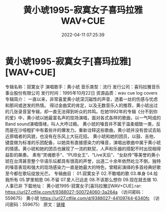 ﻿---
title: 黄小琥1995-寂寞女子喜玛拉雅WAV+CUE
date: 2022-04-11 07:25:39
categories: WAV车载音乐、镜像
tags: 国语流行
---
# 黄小琥1995-寂寞女子[喜玛拉雅][WAV+CUE]

专辑名称：寂寞女子
演唱歌手：黄小琥
音乐类型：流行
发行公司：喜玛拉雅音乐事业股份有限公司
发行时间：1995年10月22日
资源品质：wav cue log covers
专辑简介：
一直以来，非常喜爱黄小琥深沉磁性的声音，透着一丝的伤感与忧虑和那间或迸发的热情。
得过金曲奖的肯定，以及无数音乐人的推荐，黄小琥出过的几张录音室专辑，却一直无法得到听众的共鸣。在她1992年的专辑《分不到你的爱》中，黄小琥以她最富名声的现场演唱，面对各式各样的歌曲，以一气呵成的Band
sound演唱情绪，叫人大呼过瘾。
黄小琥的嗓音并不属于温柔细致一类，反而是在沙哑粗犷中有着些许的爆发力。重新诠释这些歌曲，黄小琥并没有尝试去贴近原唱者的风貌，也没有在乐风上大玩花招。
黄小琥和她的团员，以鼓、吉他、键盘做为标准的乐团配备，以她具有直接感染力的嗓音，演唱出歌曲中属于黄小琥的情感。黄小琥和她的团员也展现了一流的默契，人声和乐器的搭配不时出现相得益彰的飙奏。
素有“灵魂歌手”、“PUB女王”、“Live天后”、“女赵传”等美誉的黄小琥在台湾甚至整个华语乐坛都具有很高的声誉，出道二十余年依然屹立不倒，独特的嗓音表现和强大的现场感染力一直是她最大的特色，曾精彩演绎的多首经典好歌至今都在歌坛绽放光芒。
专辑曲目：
01.寂寞女子
02.不敢唱的歌
03.单身
04.给我所有
05.梦里相思
06.不留
07.爱人已远走
08.不该那么想你
09.现在就去做
10.人事已非
下载地址：
黄小琥1995-寂寞女子[喜玛拉雅][WAV+CUE].rar: https://url27.ctfile.com/f/9388027-500724060-3a264a
（访问密码：559675）
黄小琥
https://url27.ctfile.com/d/9388027-44109744-6340fc
（访问密码：559675）
原文：[链接](https://blog.sina.com.cn/s/blog_1647c7e7601030wlw.html)